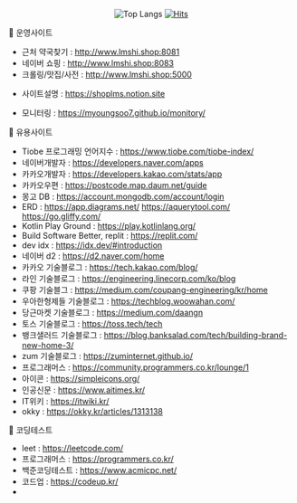 <div align=center>
 
![Top Langs](https://github-readme-stats.vercel.app/api/top-langs/?username=MyoungSoo7&layout=compact&theme=dark)
[![Hits](https://hits.seeyoufarm.com/api/count/incr/badge.svg?url=https%3A%2F%2Fgithub.com%2FMyoungSoo7&count_bg=%2379C83D&title_bg=%23555555&icon=&icon_color=%23E7E7E7&title=hits&edge_flat=false)](https://hits.seeyoufarm.com)<br>

</div>  

🔭 운영사이트<br>
- 근처 약국찾기 : http://www.lmshi.shop:8081<br>
- 네이버 쇼핑 : http://www.lmshi.shop:8083<br>
- 크롤링/맛집/사전 : http://www.lmshi.shop:5000<br>
* 사이트설명 : https://shoplms.notion.site

* 모니터링 : https://myoungsoo7.github.io/monitory/

🔭 유용사이트<br>
- Tiobe 프로그래밍 언어지수 : https://www.tiobe.com/tiobe-index/
- 네이버개발자 : https://developers.naver.com/apps
- 카카오개발자 : https://developers.kakao.com/stats/app
- 카카오우편 : https://postcode.map.daum.net/guide 
- 몽고 DB : https://account.mongodb.com/account/login
- ERD : https://app.diagrams.net/   https://aquerytool.com/  https://go.gliffy.com/
- Kotlin Play Ground : https://play.kotlinlang.org/
- Build Software Better, replit : https://replit.com/
- dev idx : https://idx.dev/#introduction
- 네이버 d2 : https://d2.naver.com/home
- 카카오 기술블로그 : https://tech.kakao.com/blog/
- 라인 기술블로그 : https://engineering.linecorp.com/ko/blog
- 쿠팡 기술블그 : https://medium.com/coupang-engineering/kr/home
- 우아한형제들 기술블로그 : https://techblog.woowahan.com/
- 당근마켓 기술블로그 : https://medium.com/daangn
- 토스 기술블로그 : https://toss.tech/tech
- 뱅크샐러드 기술블로그 : https://blog.banksalad.com/tech/building-brand-new-home-3/
- zum 기술블로그 : https://zuminternet.github.io/
- 프로그래머스 : https://community.programmers.co.kr/lounge/1
- 아이콘 : https://simpleicons.org/
- 인공신문 : https://www.aitimes.kr/
- IT위키 : https://itwiki.kr/
- okky : https://okky.kr/articles/1313138


🔭 코딩테스트<br>
- leet : https://leetcode.com/
- 프로그래머스 : https://programmers.co.kr/
- 백준코딩테스트 : https://www.acmicpc.net/
- 코드업 : https://codeup.kr/
- 
<!--
[![Solved.ac Profile](http://mazassumnida.wtf/api/generate_badge?boj=iamipro)](https://solved.ac/iamipro)
**MyoungSoo7/MyoungSoo7** is a ✨ _special_ ✨ repository because its `README.md` (this file) appears on your GitHub profile.
![MyoungSoo7 GitHub stats](https://github-readme-stats.vercel.app/api?username=MyoungSoo7&show_icons=true&theme=dark) <br>   
Here are some ideas to get you started:
<img src="https://img.shields.io/badge/java-007396?style=for-the-badge&logo=java&logoColor=white">
<img src="https://img.shields.io/badge/spring-6DB33F?style=for-the-badge&logo=spring&logoColor=white">
<img src="https://img.shields.io/badge/mysql-4479A1?style=for-the-badge&logo=mysql&logoColor=white">
<img src="https://img.shields.io/badge/springboot-6DB33F?style=for-the-badge&logo=springboot&logoColor=white"><br>

<img src="https://img.shields.io/badge/java-007396?style=for-the-badge&logo=java&logoColor=white">
<img src="https://img.shields.io/badge/spring-6DB33F?style=for-the-badge&logo=spring&logoColor=white">
<img src="https://img.shields.io/badge/springboot-6DB33F?style=for-the-badge&logo=springboot&logoColor=white"><br>

- 🔭 I’m currently working on ...
- 🌱 I’m currently learning ...
- 👯 I’m looking to collaborate on ...
- 🤔 I’m looking for help with ...
- 💬 Ask me about ...
- 📫 How to reach me: ...
- 😄 Pronouns: ...
- ⚡ Fun fact: ...
-->
